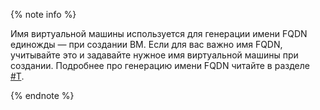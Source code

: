 {% note info %}

Имя виртуальной машины используется для генерации имени FQDN единожды — при создании ВМ. Если для вас важно имя FQDN, учитывайте это и задавайте нужное имя виртуальной машины при создании. Подробнее про генерацию имени FQDN читайте в разделе [#T](../../compute/concepts/network.md#hostname).

{% endnote %}

